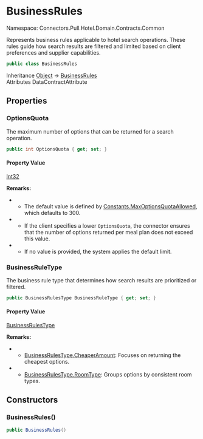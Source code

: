 # BusinessRules

Namespace: Connectors.Pull.Hotel.Domain.Contracts.Common

Represents business rules applicable to hotel search operations.
 These rules guide how search results are filtered and limited based on client preferences 
 and supplier capabilities.

```csharp
public class BusinessRules
```

Inheritance [Object](https://docs.microsoft.com/en-us/dotnet/api/system.object) → [BusinessRules](./connectors.pull.hotel.domain.contracts.common.businessrules)<br />
Attributes DataContractAttribute

## Properties

### **OptionsQuota**

The maximum number of options that can be returned for a search operation.

```csharp
public int OptionsQuota { get; set; }
```

#### Property Value

[Int32](https://docs.microsoft.com/en-us/dotnet/api/system.int32)<br />

**Remarks:**

- - The default value is defined by [Constants.MaxOptionsQuotaAllowed](./connectors.pull.hotel.domain.constants#maxoptionsquotaallowed), which defaults to 300.
- - If the client specifies a lower `OptionsQuota`, the connector ensures that the number of options 
 returned per meal plan does not exceed this value.
- - If no value is provided, the system applies the default limit.

### **BusinessRuleType**

The business rule type that determines how search results are prioritized or filtered.

```csharp
public BusinessRulesType BusinessRuleType { get; set; }
```

#### Property Value

[BusinessRulesType](./connectors.pull.hotel.domain.contracts.common.businessrulestype)<br />

**Remarks:**

- - [BusinessRulesType.CheaperAmount](./connectors.pull.hotel.domain.contracts.common.businessrulestype#cheaperamount): Focuses on returning the cheapest options.
- - [BusinessRulesType.RoomType](./connectors.pull.hotel.domain.contracts.common.businessrulestype#roomtype): Groups options by consistent room types.

## Constructors

### **BusinessRules()**

```csharp
public BusinessRules()
```
